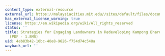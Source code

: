 ```yaml
---
content_type: external-resource
external_url: https://malaysiacities.mit.edu//sites/default/files/documents/alpano.pdf
has_external_license_warning: true
license: https://en.wikipedia.org/wiki/All_rights_reserved
status: ''
title: Strategies for Engaging Landowners in Redeveloping Kampong Bharu, Kuala Lumpur
  (PDF - 1.8MB)
uid: 4eb83b42-10bc-40e8-9626-f754d74c548a
wayback_url: ''
---
```

